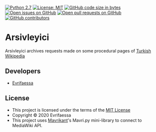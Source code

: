 [![Python 2.7](https://img.shields.io/badge/python-2.7-blue.svg)](https://www.python.org/downloads/release/python-270/) [![License: MIT](https://img.shields.io/badge/License-MIT-yellow.svg)](https://opensource.org/licenses/MIT) [![GitHub code size in bytes](https://img.shields.io/github/languages/code-size/Turkce-Vikipedi-Yazilim-Deposu/Arsivleyici?color=green)](https://github.com/Turkce-Vikipedi-Yazilim-Deposu/Arsivleyici) [![Open issues on GitHub](https://img.shields.io/github/issues-raw/Turkce-Vikipedi-Yazilim-Deposu/Arsivleyici)](https://github.com/Turkce-Vikipedi-Yazilim-Deposu/Arsivleyici/issues) [![Open pull requests on GitHub](https://img.shields.io/github/issues-pr-raw/Turkce-Vikipedi-Yazilim-Deposu/Arsivleyici)](https://github.com/Turkce-Vikipedi-Yazilim-Deposu/Arsivleyici/pulls) [![GitHub contributors](https://img.shields.io/github/contributors/Turkce-Vikipedi-Yazilim-Deposu/Arsivleyici)](https://github.com/Turkce-Vikipedi-Yazilim-Deposu/Arsivleyici/graphs/contributors)

# Arsivleyici
Arsivleyici archives requests made on some procedural pages of [Turkish Wikipedia](https://tr.wikipedia.org/wiki/T%C3%BCrk%C3%A7e%20Vikipedi)

## Developers
* [Evrifaessa](https://tr.wikipedia.org/wiki/User:Evrifaessa)

## License
* This project is licensed under the terms of the [MIT License](https://choosealicense.com/licenses/mit/)
* Copyright © 2020 Evrifaessa
* This project uses [Mavrikant](https://tr.wikipedia.org/wiki/User:Mavrikant)'s Mavri.py mini-library to connect to MediaWiki API.
